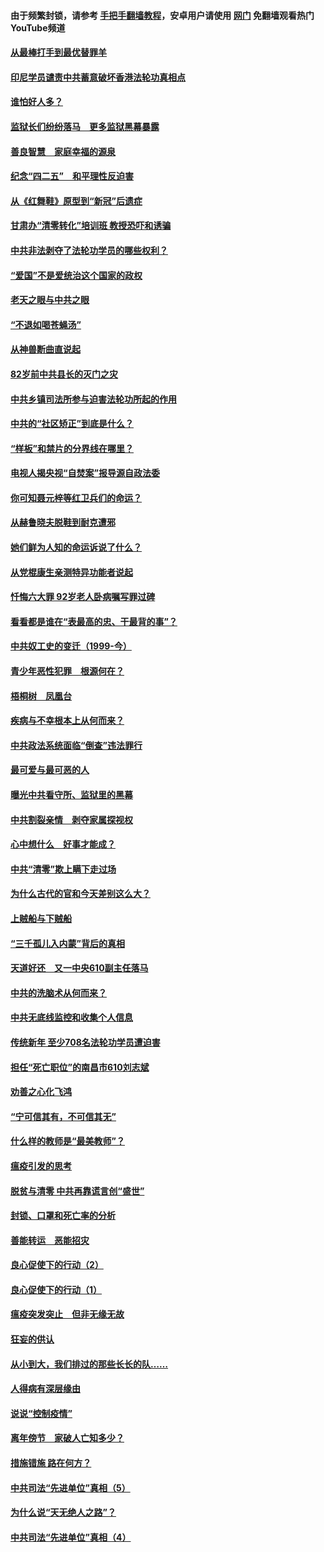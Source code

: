 #### 由于频繁封锁，请参考 [手把手翻墙教程](https://github.com/gfw-breaker/guides/wiki/)，安卓用户请使用 [网门](https://github.com/gfw-breaker/nogfw/blob/master/dl.md?t=04290700) 免翻墙观看热门YouTube频道 

#### [从最棒打手到最优替罪羊](../pages/19/423819.md?t=04290700) 

#### [印尼学员谴责中共蓄意破坏香港法轮功真相点](../pages/19/423902.md?t=04290700) 

#### [谁怕好人多？](../pages/19/423774.md?t=04290700) 

#### [监狱长们纷纷落马　更多监狱黑幕暴露](../pages/19/423787.md?t=04290700) 

#### [善良智慧　家庭幸福的源泉](../pages/19/423632.md?t=04290700) 

#### [纪念“四二五”　和平理性反迫害](../pages/19/423660.md?t=04290700) 

#### [从《红舞鞋》原型到“新冠”后遗症](../pages/19/423509.md?t=04290700) 

#### [甘肃办“清零转化”培训班 教授恐吓和诱骗](../pages/19/423498.md?t=04290700) 

#### [中共非法剥夺了法轮功学员的哪些权利？](../pages/19/423392.md?t=04290700) 

#### [“爱国”不是爱统治这个国家的政权](../pages/19/423029.md?t=04290700) 

#### [老天之眼与中共之眼](../pages/19/423378.md?t=04290700) 

#### [“不退如喝苍蝇汤”](../pages/19/423287.md?t=04290700) 

#### [从神兽断曲直说起](../pages/19/423201.md?t=04290700) 

#### [82岁前中共县长的灭门之灾](../pages/19/423055.md?t=04290700) 

#### [中共乡镇司法所参与迫害法轮功所起的作用](../pages/19/423064.md?t=04290700) 

#### [中共的“社区矫正”到底是什么？](../pages/19/422870.md?t=04290700) 

#### [“样板”和禁片的分界线在哪里？](../pages/19/422704.md?t=04290700) 

#### [电视人揭央视“自焚案”报导源自政法委](../pages/19/422770.md?t=04290700) 

#### [你可知聂元梓等红卫兵们的命运？](../pages/19/422848.md?t=04290700) 

#### [从赫鲁晓夫脱鞋到耐克遭邪](../pages/19/422826.md?t=04290700) 

#### [她们鲜为人知的命运诉说了什么？](../pages/19/422754.md?t=04290700) 

#### [从党棍康生亲测特异功能者说起](../pages/19/422657.md?t=04290700) 

#### [忏悔六大罪 92岁老人卧病嘱写罪过碑](../pages/19/422750.md?t=04290700) 

#### [看看都是谁在“表最高的忠、干最背的事”？](../pages/19/422703.md?t=04290700) 

#### [中共奴工史的变迁（1999-今）](../pages/19/422656.md?t=04290700) 

#### [青少年恶性犯罪　根源何在？](../pages/19/422449.md?t=04290700) 

#### [梧桐树　凤凰台](../pages/19/422442.md?t=04290700) 

#### [疾病与不幸根本上从何而来？](../pages/19/422438.md?t=04290700) 

#### [中共政法系统面临“倒查”违法罪行](../pages/19/422497.md?t=04290700) 

#### [最可爱与最可恶的人](../pages/19/422448.md?t=04290700) 

#### [曝光中共看守所、监狱里的黑幕](../pages/19/422390.md?t=04290700) 

#### [中共割裂亲情　剥夺家属探视权](../pages/19/422364.md?t=04290700) 

#### [心中想什么　好事才能成？](../pages/19/422318.md?t=04290700) 

#### [中共“清零”欺上瞒下走过场](../pages/19/422306.md?t=04290700) 

#### [为什么古代的官和今天差别这么大？](../pages/19/422228.md?t=04290700) 

#### [上贼船与下贼船](../pages/19/422276.md?t=04290700) 

#### [“三千孤儿入内蒙”背后的真相](../pages/19/422229.md?t=04290700) 

#### [天道好还　又一中央610副主任落马](../pages/19/422155.md?t=04290700) 

#### [中共的洗脑术从何而来？](../pages/19/422154.md?t=04290700) 

#### [中共无底线监控和收集个人信息](../pages/19/422039.md?t=04290700) 

#### [传统新年 至少708名法轮功学员遭迫害](../pages/19/421946.md?t=04290700) 

#### [担任“死亡职位”的南昌市610刘志斌](../pages/19/421957.md?t=04290700) 

#### [劝善之心化飞鸿](../pages/19/421164.md?t=04290700) 

#### [“宁可信其有，不可信其无”](../pages/19/421691.md?t=04290700) 

#### [什么样的教师是“最美教师”？](../pages/19/421755.md?t=04290700) 

#### [瘟疫引发的思考](../pages/19/421594.md?t=04290700) 

#### [脱贫与清零 中共再靠谎言创“盛世”](../pages/19/421590.md?t=04290700) 

#### [封锁、口罩和死亡率的分析](../pages/19/421495.md?t=04290700) 

#### [善能转运　恶能招灾](../pages/19/421334.md?t=04290700) 

#### [良心促使下的行动（2）](../pages/19/421361.md?t=04290700) 

#### [良心促使下的行动（1）](../pages/19/421302.md?t=04290700) 

#### [瘟疫突发突止　但非无缘无故](../pages/19/421281.md?t=04290700) 

#### [狂妄的供认](../pages/19/421199.md?t=04290700) 

#### [从小到大，我们排过的那些长长的队……](../pages/19/421243.md?t=04290700) 

#### [人得病有深层缘由](../pages/19/420864.md?t=04290700) 

#### [说说“控制疫情”](../pages/19/420831.md?t=04290700) 

#### [离年傍节　家破人亡知多少？](../pages/19/420563.md?t=04290700) 

#### [措施错施  路在何方？](../pages/19/420076.md?t=04290700) 

#### [中共司法“先进单位”真相（5）](../pages/19/419453.md?t=04290700) 

#### [为什么说“天无绝人之路”？](../pages/19/419618.md?t=04290700) 

#### [中共司法“先进单位”真相（4）](../pages/19/419452.md?t=04290700) 

